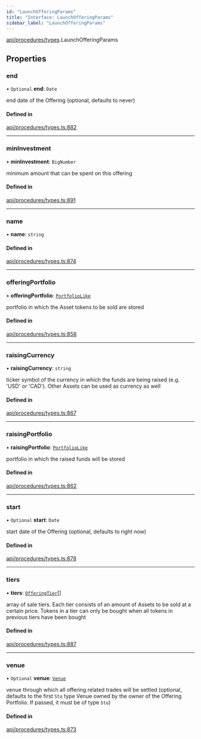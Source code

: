 ```yaml
---
id: "LaunchOfferingParams"
title: "Interface: LaunchOfferingParams"
sidebar_label: "LaunchOfferingParams"
---
```


[api/procedures/types](../../../../../modules/API/Procedures/Types/Types.md).LaunchOfferingParams

## Properties

### end

• `Optional` **end**: `Date`

end date of the Offering (optional, defaults to never)

#### Defined in

[api/procedures/types.ts:882](https://github.com/PolymeshAssociation/polymesh-sdk/blob/daafaa68f/src/api/procedures/types.ts#L882)

___

### minInvestment

• **minInvestment**: `BigNumber`

minimum amount that can be spent on this offering

#### Defined in

[api/procedures/types.ts:891](https://github.com/PolymeshAssociation/polymesh-sdk/blob/daafaa68f/src/api/procedures/types.ts#L891)

___

### name

• **name**: `string`

#### Defined in

[api/procedures/types.ts:874](https://github.com/PolymeshAssociation/polymesh-sdk/blob/daafaa68f/src/api/procedures/types.ts#L874)

___

### offeringPortfolio

• **offeringPortfolio**: [`PortfolioLike`](../../../../../modules/Types/Types.md#portfoliolike)

portfolio in which the Asset tokens to be sold are stored

#### Defined in

[api/procedures/types.ts:858](https://github.com/PolymeshAssociation/polymesh-sdk/blob/daafaa68f/src/api/procedures/types.ts#L858)

___

### raisingCurrency

• **raisingCurrency**: `string`

ticker symbol of the currency in which the funds are being raised (e.g. 'USD' or 'CAD').
  Other Assets can be used as currency as well

#### Defined in

[api/procedures/types.ts:867](https://github.com/PolymeshAssociation/polymesh-sdk/blob/daafaa68f/src/api/procedures/types.ts#L867)

___

### raisingPortfolio

• **raisingPortfolio**: [`PortfolioLike`](../../../../../modules/Types/Types.md#portfoliolike)

portfolio in which the raised funds will be stored

#### Defined in

[api/procedures/types.ts:862](https://github.com/PolymeshAssociation/polymesh-sdk/blob/daafaa68f/src/api/procedures/types.ts#L862)

___

### start

• `Optional` **start**: `Date`

start date of the Offering (optional, defaults to right now)

#### Defined in

[api/procedures/types.ts:878](https://github.com/PolymeshAssociation/polymesh-sdk/blob/daafaa68f/src/api/procedures/types.ts#L878)

___

### tiers

• **tiers**: [`OfferingTier`](../../../Entities/Offering/Types/OfferingTier/OfferingTier.md)[]

array of sale tiers. Each tier consists of an amount of Assets to be sold at a certain price.
  Tokens in a tier can only be bought when all tokens in previous tiers have been bought

#### Defined in

[api/procedures/types.ts:887](https://github.com/PolymeshAssociation/polymesh-sdk/blob/daafaa68f/src/api/procedures/types.ts#L887)

___

### venue

• `Optional` **venue**: [`Venue`](../../../../../classes/API/Entities/Venue/Venue.md)

venue through which all offering related trades will be settled
  (optional, defaults to the first `Sto` type Venue owned by the owner of the Offering Portfolio.
  If passed, it must be of type `Sto`)

#### Defined in

[api/procedures/types.ts:873](https://github.com/PolymeshAssociation/polymesh-sdk/blob/daafaa68f/src/api/procedures/types.ts#L873)

